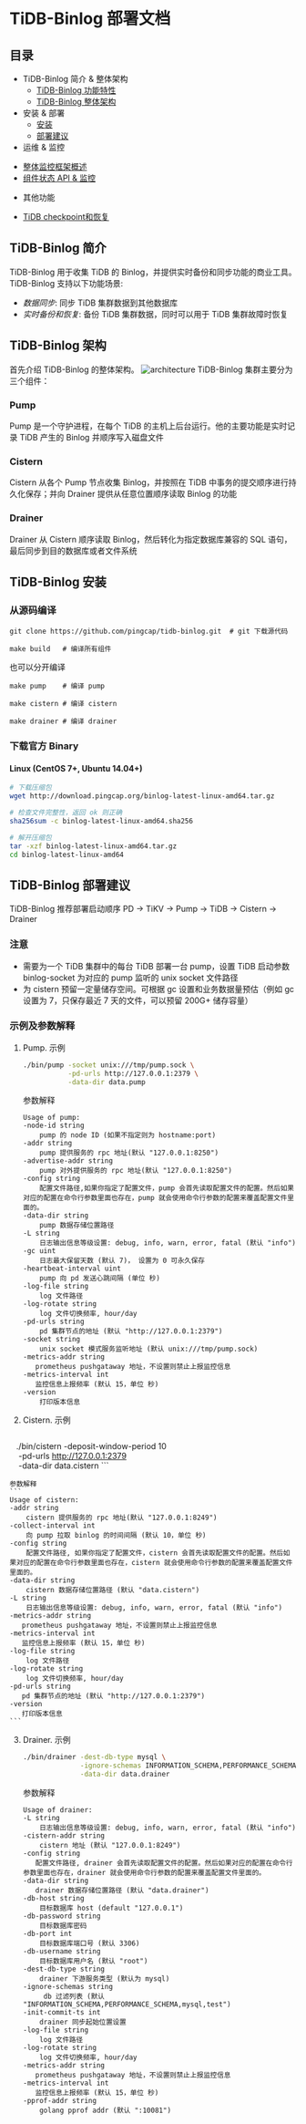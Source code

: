 # TiDB-Binlog 部署文档

## 目录

+ TiDB-Binlog 简介 & 整体架构
  - [TiDB-Binlog 功能特性](#tidb-binlog-简介)
  - [TiDB-Binlog 整体架构](#tidb-binlog-架构)
+ 安装 & 部署
  - [安装](#tidb-binlog-安装)
  - [部署建议](#tidb-binlog-部署建议)
+ 运维 & 监控
 - [整体监控框架概述](https://github.com/pingcap/docs-cn/blob/master/op-guide/monitor-overview.md)
 - [组件状态 API & 监控](./monitor.md)
+ 其他功能
 - [TiDB checkpoint和恢复](../tools/manual.md)

## TiDB-Binlog 简介

TiDB-Binlog 用于收集 TiDB 的 Binlog，并提供实时备份和同步功能的商业工具。
TiDB-Binlog 支持以下功能场景:
 * *数据同步*:       同步 TiDB 集群数据到其他数据库
 * *实时备份和恢复*:  备份 TiDB 集群数据，同时可以用于 TiDB 集群故障时恢复

## TiDB-Binlog 架构

首先介绍 TiDB-Binlog 的整体架构。
![architecture](./architecture.jpeg)
TiDB-Binlog 集群主要分为三个组件：
### Pump 
Pump 是一个守护进程，在每个 TiDB 的主机上后台运行。他的主要功能是实时记录 TiDB 产生的 Binlog 并顺序写入磁盘文件

### Cistern
Cistern 从各个 Pump 节点收集 Binlog，并按照在 TiDB 中事务的提交顺序进行持久化保存；并向 Drainer 提供从任意位置顺序读取 Binlog 的功能

### Drainer
Drainer 从 Cistern 顺序读取 Binlog，然后转化为指定数据库兼容的 SQL 语句，最后同步到目的数据库或者文件系统


## TiDB-Binlog 安装

### 从源码编译
```
git clone https://github.com/pingcap/tidb-binlog.git  # git 下载源代码

make build   # 编译所有组件
```

也可以分开编译
```
make pump    # 编译 pump

make cistern # 编译 cistern

make drainer # 编译 drainer
```

### 下载官方 Binary

#### Linux (CentOS 7+, Ubuntu 14.04+)

```bash
# 下载压缩包
wget http://download.pingcap.org/binlog-latest-linux-amd64.tar.gz

# 检查文件完整性，返回 ok 则正确
sha256sum -c binlog-latest-linux-amd64.sha256

# 解开压缩包
tar -xzf binlog-latest-linux-amd64.tar.gz
cd binlog-latest-linux-amd64
```


## TiDB-Binlog 部署建议

TiDB-Binlog 推荐部署启动顺序  PD -> TiKV -> Pump -> TiDB -> Cistern -> Drainer

### 注意
* 需要为一个 TiDB 集群中的每台 TiDB 部署一台 pump，设置 TiDB 启动参数 binlog-socket 为对应的 pump 监听的 unix socket 文件路径
* 为 cistern 预留一定量储存空间。可根据 gc 设置和业务数据量预估（例如 gc 设置为 7，只保存最近 7 天的文件，可以预留 200G+ 储存容量）

### 示例及参数解释

1. Pump.
    示例
    ```bash
    ./bin/pump -socket unix:///tmp/pump.sock \
               -pd-urls http://127.0.0.1:2379 \
               -data-dir data.pump
    ```
    
    参数解释
    ```
    Usage of pump:
    -node-id string
        pump 的 node ID (如果不指定则为 hostname:port)
    -addr string
        pump 提供服务的 rpc 地址(默认 "127.0.0.1:8250")
    -advertise-addr string
        pump 对外提供服务的 rpc 地址(默认 "127.0.0.1:8250")
    -config string
        配置文件路径,如果你指定了配置文件，pump 会首先读取配置文件的配置。然后如果对应的配置在命令行参数里面也存在，pump 就会使用命令行参数的配置来覆盖配置文件里面的。
    -data-dir string
        pump 数据存储位置路径
    -L string
        日志输出信息等级设置: debug, info, warn, error, fatal (默认 "info")
    -gc uint
        日志最大保留天数 (默认 7)， 设置为 0 可永久保存
    -heartbeat-interval uint
        pump 向 pd 发送心跳间隔 (单位 秒)
    -log-file string
        log 文件路径
    -log-rotate string
        log 文件切换频率, hour/day
    -pd-urls string
        pd 集群节点的地址 (默认 "http://127.0.0.1:2379")
    -socket string
        unix socket 模式服务监听地址 (默认 unix:///tmp/pump.sock)
    -metrics-addr string
       prometheus pushgataway 地址，不设置则禁止上报监控信息
    -metrics-interval int
       监控信息上报频率 (默认 15，单位 秒)
    -version
        打印版本信息
    ```
    
2. Cistern.
    示例
    ```bash
    ./bin/cistern -deposit-window-period 10 \
                  -pd-urls http://127.0.0.1:2379 \
                  -data-dir data.cistern
    ```
    
    参数解释
    ```
    Usage of cistern:
    -addr string
        cistern 提供服务的 rpc 地址(默认 "127.0.0.1:8249")
    -collect-interval int
        向 pump 拉取 binlog 的时间间隔 (默认 10，单位 秒)
    -config string
        配置文件路径, 如果你指定了配置文件，cistern 会首先读取配置文件的配置。然后如果对应的配置在命令行参数里面也存在，cistern 就会使用命令行参数的配置来覆盖配置文件里面的。
    -data-dir string
        cistern 数据存储位置路径 (默认 "data.cistern")
    -L string
        日志输出信息等级设置: debug, info, warn, error, fatal (默认 "info")
    -metrics-addr string
       prometheus pushgataway 地址，不设置则禁止上报监控信息
    -metrics-interval int
       监控信息上报频率 (默认 15，单位 秒)
    -log-file string
        log 文件路径
    -log-rotate string
        log 文件切换频率, hour/day
    -pd-urls string
       pd 集群节点的地址 (默认 "http://127.0.0.1:2379")
    -version
       打印版本信息
    ```
3. Drainer.
    示例
    ```bash
    ./bin/drainer -dest-db-type mysql \
                  -ignore-schemas INFORMATION_SCHEMA,PERFORMANCE_SCHEMA,mysql \
                  -data-dir data.drainer 
    ```
    
    参数解释
    ```
    Usage of drainer:
    -L string
        日志输出信息等级设置: debug, info, warn, error, fatal (默认 "info")
    -cistern-addr string
        cistern 地址 (默认 "127.0.0.1:8249")
    -config string
       配置文件路径, drainer 会首先读取配置文件的配置。然后如果对应的配置在命令行参数里面也存在，drainer 就会使用命令行参数的配置来覆盖配置文件里面的。
    -data-dir string
       drainer 数据存储位置路径 (默认 "data.drainer")
    -db-host string
        目标数据库 host (default "127.0.0.1")
    -db-password string
        目标数据库密码
    -db-port int
        目标数据库端口号 (默认 3306)
    -db-username string
        目标数据库用户名 (默认 "root")
    -dest-db-type string
        drainer 下游服务类型 (默认为 mysql)
    -ignore-schemas string
         db 过滤列表 (默认 "INFORMATION_SCHEMA,PERFORMANCE_SCHEMA,mysql,test")
    -init-commit-ts int
        drainer 同步起始位置设置
    -log-file string
        log 文件路径
    -log-rotate string
        log 文件切换频率, hour/day
    -metrics-addr string
       prometheus pushgataway 地址，不设置则禁止上报监控信息
    -metrics-interval int
       监控信息上报频率 (默认 15，单位 秒)
    -pprof-addr string
        golang pprof addr (默认 ":10081")
    ```
